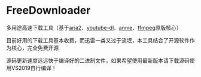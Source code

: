 # FreeDownloader


多用途高速下载工具（基于[aria2](https://aria2.github.io/)、[youtube-dl](https://github.com/ytdl-org/youtube-dl)、[annie](https://github.com/iawia002/annie)、[ffmpeg](https://ffmpeg.org/)原版核心）

目前好用的下载工具基本收费，而迅雷一类又过于流氓，本工具结合了开源软件作为核心，完全免费开源

源码更新速度远远快于编译好的二进制文件，如果希望使用最新版本请下载源码使用VS2019自行编译！
